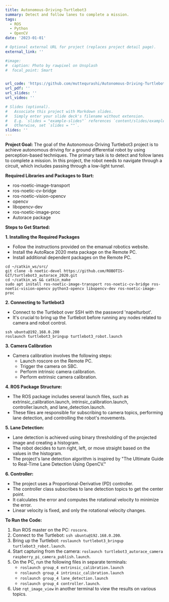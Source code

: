 ```yaml
---
title: Autonomous-Driving-Turtlebot3
summary: Detect and follow lanes to complete a mission.
tags:
  - ROS
  - Python
  - OpenCV
date: '2023-01-01'

# Optional external URL for project (replaces project detail page).
external_link: ''

#image:
#  caption: Photo by rawpixel on Unsplash
#  focal_point: Smart


url_code: 'https://github.com/muttequrashi/Autonomous-Driving-Turtlebot3'
url_pdf: ''
url_slides: ''
url_video: ''

# Slides (optional).
#   Associate this project with Markdown slides.
#   Simply enter your slide deck's filename without extension.
#   E.g. `slides = "example-slides"` references `content/slides/example-slides.md`.
#   Otherwise, set `slides = ""`.
slides: ''
---
```

**Project Goal:**
The goal of the Autonomous-Driving Turtlebot3 project is to achieve autonomous driving for a ground differential robot by using perception-based techniques. The primary task is to detect and follow lanes to complete a mission. In this project, the robot needs to navigate through a circuit, which includes passing through a low-light tunnel.

**Required Libraries and Packages to Start:**
- ros-noetic-image-transport
- ros-noetic-cv-bridge
- ros-noetic-vision-opencv
- opencv
- libopencv-dev
- ros-noetic-image-proc
- Autorace package

**Steps to Get Started:**

**1. Installing the Required Packages**
   - Follow the instructions provided on the emanual robotics website.
   - Install the AutoRace 2020 meta package on the Remote PC.
   - Install additional dependent packages on the Remote PC.

```shell
cd ~/catkin_ws/src/
git clone -b noetic-devel https://github.com/ROBOTIS-GIT/turtlebot3_autorace_2020.git
cd ~/catkin_ws && catkin_make
sudo apt install ros-noetic-image-transport ros-noetic-cv-bridge ros-noetic-vision-opencv python3-opencv libopencv-dev ros-noetic-image-proc
```

**2. Connecting to Turtlebot3**
   - Connect to the Turtlebot over SSH with the password 'napelturbot'.
   - It's crucial to bring up the Turtlebot before running any nodes related to camera and robot control.

```shell
ssh ubuntu@192.168.0.200
roslaunch turtlebot3_bringup turtlebot3_robot.launch
```

**3. Camera Calibration**
   - Camera calibration involves the following steps:
     - Launch roscore on the Remote PC.
     - Trigger the camera on SBC.
     - Perform intrinsic camera calibration.
     - Perform extrinsic camera calibration.

**4. ROS Package Structure:**
   - The ROS package includes several launch files, such as extrinsic_calibration.launch, intrinsic_calibration.launch, controller.launch, and lane_detection.launch.
   - These files are responsible for subscribing to camera topics, performing lane detection, and controlling the robot's movements.

**5. Lane Detection:**
   - Lane detection is achieved using binary thresholding of the projected image and creating a histogram.
   - The robot decides to turn right, left, or move straight based on the values in the histogram.
   - The project's lane detection algorithm is inspired by "The Ultimate Guide to Real-Time Lane Detection Using OpenCV."

**6. Controller:**
   - The project uses a Proportional-Derivative (PD) controller.
   - The controller class subscribes to lane detection topics to get the center point.
   - It calculates the error and computes the rotational velocity to minimize the error.
   - Linear velocity is fixed, and only the rotational velocity changes.

**To Run the Code:**
1. Run ROS master on the PC: `roscore`.
2. Connect to the Turtlebot: `ssh ubuntu@192.168.0.200`.
3. Bring up the Turtlebot: `roslaunch turtlebot3_bringup turtlebot3_robot.launch`.
4. Start capturing from the camera: `roslaunch turtlebot3_autorace_camera raspberry_pi_camera_publish.launch`.
5. On the PC, run the following files in separate terminals:
   - `roslaunch group_4 extrinsic_calibration.launch`
   - `roslaunch group_4 intrinsic_calibration.launch`
   - `roslaunch group_4 lane_detection.launch`
   - `roslaunch group_4 controller.launch`.
6. Use `rqt_image_view` in another terminal to view the results on various topics.

